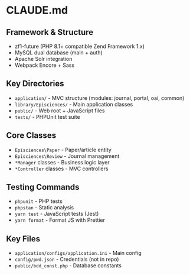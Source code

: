 # CLAUDE.md

## Framework & Structure
- zf1-future (PHP 8.1+ compatible Zend Framework 1.x)
- MySQL dual database (main + auth)
- Apache Solr integration
- Webpack Encore + Sass

## Key Directories
- `application/` - MVC structure (modules: journal, portal, oai, common)
- `library/Episciences/` - Main application classes
- `public/` - Web root + JavaScript files
- `tests/` - PHPUnit test suite

## Core Classes
- `Episciences\Paper` - Paper/article entity
- `Episciences\Review` - Journal management
- `*Manager` classes - Business logic layer
- `*Controller` classes - MVC controllers

## Testing Commands
- `phpunit` - PHP tests
- `phpstan` - Static analysis
- `yarn test` - JavaScript tests (Jest)
- `yarn format` - Format JS with Prettier

## Key Files
- `application/configs/application.ini` - Main config
- `config/pwd.json` - Credentials (not in repo)
- `public/bdd_const.php` - Database constants
